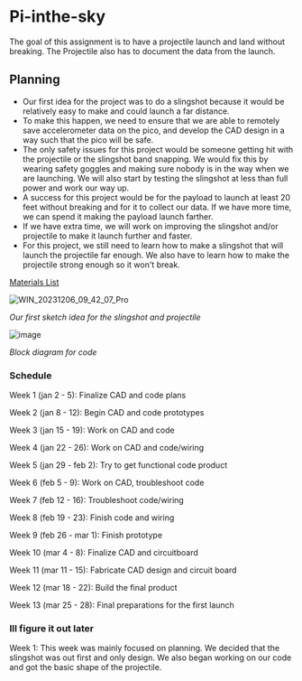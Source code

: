 # Pi-inthe-sky

The goal of this assignment is to have a projectile launch and land without breaking. The Projectile also has to document the data from the launch. 

## Planning 

- Our first idea for the project was to do a slingshot because it would be relatively easy to make and could launch a far distance.
- To make this happen, we need to ensure that we are able to remotely save accelerometer data on the pico, and develop the CAD design in a way such that the pico will be safe.
- The only safety issues  for this project would  be someone getting hit with the projectile or the slingshot band snapping. We would fix this by wearing safety goggles and making sure nobody is in the way when we are launching. We will also start by testing the slingshot at less than full power and work our way up.
- A success for this project would be for the payload to launch at least 20 feet without breaking and for it to collect our data. If we have more time, we can spend it making the payload launch farther. 
- If we have extra time, we will work on improving the slingshot and/or projectile to make it launch further and faster.
- For this project, we still need to learn how to make a slingshot that will launch the projectile far enough. We also have to learn how to make the projectile strong enough so it won't break. 

[Materials List](https://docs.google.com/document/d/1O94NrEtbGrpvcdbZZRessnzT4ntu9cPLEgHKotI4B5Y/edit)

![WIN_20231206_09_42_07_Pro](https://github.com/willhunt914/Pi-inthe-sky/assets/71402974/8e2b437d-e054-4eb0-9128-844bc5761be3)

_Our first sketch idea for the slingshot and projectile_

![image](https://github.com/willhunt914/Pi-inthe-sky/assets/113116262/390b0333-f159-4d26-827f-21391df52989)

_Block diagram for code_

### Schedule

Week 1 (jan 2 - 5): Finalize CAD and code plans

Week 2 (jan 8 - 12): Begin CAD and code prototypes

Week 3 (jan 15 - 19): Work on CAD and code

Week 4 (jan 22 - 26): Work on CAD and code/wiring

Week 5 (jan 29 - feb 2): Try to get functional code product

Week 6 (feb 5 - 9): Work on CAD, troubleshoot code

Week 7 (feb 12 - 16): Troubleshoot code/wiring

Week 8 (feb 19 - 23): Finish code and wiring

Week 9 (feb 26 - mar 1): Finish prototype

Week 10 (mar 4 - 8): Finalize CAD and circuitboard

Week 11 (mar 11 - 15): Fabricate CAD design and circuit board

Week 12 (mar 18 - 22): Build the final product

Week 13 (mar 25 - 28): Final preparations for the first launch



### Ill figure it out later

Week 1: This week was mainly focused on planning. We decided that the slingshot was out first and only design. We also began working on our code and got the basic shape of the projectile. 
